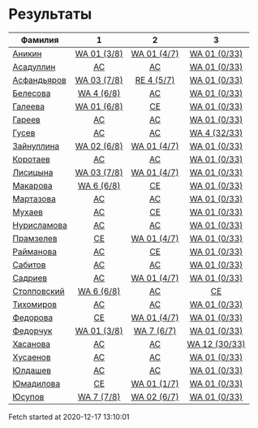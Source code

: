 # Результаты
Фамилия | 1| 2| 3
---|:---:|:---:|:---:
[Аникин](Аникин/README.md)  | [WA 01 (3/8)](Аникин/1.md) | [WA 01 (4/7)](Аникин/2.md) | [WA 01 (0/33)](Аникин/3.md)
[Асадуллин](Асадуллин/README.md)  | [AC](Асадуллин/1.md) | [AC](Асадуллин/2.md) | [WA 01 (0/33)](Асадуллин/3.md)
[Асфандьяров](Асфандьяров/README.md)  | [WA 03 (7/8)](Асфандьяров/1.md) | [RE 4 (5/7)](Асфандьяров/2.md) | [WA 01 (0/33)](Асфандьяров/3.md)
[Белесова](Белесова/README.md)  | [WA 4 (6/8)](Белесова/1.md) | [AC](Белесова/2.md) | [WA 01 (0/33)](Белесова/3.md)
[Галеева](Галеева/README.md)  | [WA 01 (6/8)](Галеева/1.md) | [CE](Галеева/2.md) | [WA 01 (0/33)](Галеева/3.md)
[Гареев](Гареев/README.md)  | [AC](Гареев/1.md) | [AC](Гареев/2.md) | [WA 01 (0/33)](Гареев/3.md)
[Гусев](Гусев/README.md)  | [AC](Гусев/1.md) | [AC](Гусев/2.md) | [WA 4 (32/33)](Гусев/3.md)
[Зайнуллина](Зайнуллина/README.md)  | [WA 02 (6/8)](Зайнуллина/1.md) | [WA 01 (4/7)](Зайнуллина/2.md) | [WA 01 (0/33)](Зайнуллина/3.md)
[Коротаев](Коротаев/README.md)  | [AC](Коротаев/1.md) | [AC](Коротаев/2.md) | [WA 01 (0/33)](Коротаев/3.md)
[Лисицына](Лисицына/README.md)  | [WA 03 (7/8)](Лисицына/1.md) | [WA 01 (4/7)](Лисицына/2.md) | [WA 01 (0/33)](Лисицына/3.md)
[Макарова](Макарова/README.md)  | [WA 6 (6/8)](Макарова/1.md) | [CE](Макарова/2.md) | [WA 01 (0/33)](Макарова/3.md)
[Мартазова](Мартазова/README.md)  | [AC](Мартазова/1.md) | [AC](Мартазова/2.md) | [WA 01 (0/33)](Мартазова/3.md)
[Мухаев](Мухаев/README.md)  | [AC](Мухаев/1.md) | [CE](Мухаев/2.md) | [WA 01 (0/33)](Мухаев/3.md)
[Нурисламова](Нурисламова/README.md)  | [AC](Нурисламова/1.md) | [AC](Нурисламова/2.md) | [WA 01 (0/33)](Нурисламова/3.md)
[Прамзелев](Прамзелев/README.md)  | [CE](Прамзелев/1.md) | [WA 01 (4/7)](Прамзелев/2.md) | [WA 01 (0/33)](Прамзелев/3.md)
[Райманова](Райманова/README.md)  | [AC](Райманова/1.md) | [CE](Райманова/2.md) | [WA 01 (0/33)](Райманова/3.md)
[Сабитов](Сабитов/README.md)  | [AC](Сабитов/1.md) | [AC](Сабитов/2.md) | [WA 01 (0/33)](Сабитов/3.md)
[Садриев](Садриев/README.md)  | [AC](Садриев/1.md) | [WA 01 (4/7)](Садриев/2.md) | [WA 01 (0/33)](Садриев/3.md)
[Столповский](Столповский/README.md)  | [WA 6 (6/8)](Столповский/1.md) | [AC](Столповский/2.md) | [CE](Столповский/3.md)
[Тихомиров](Тихомиров/README.md)  | [AC](Тихомиров/1.md) | [AC](Тихомиров/2.md) | [WA 01 (0/33)](Тихомиров/3.md)
[Федорова](Федорова/README.md)  | [CE](Федорова/1.md) | [WA 01 (4/7)](Федорова/2.md) | [WA 01 (0/33)](Федорова/3.md)
[Федорчук](Федорчук/README.md)  | [WA 01 (3/8)](Федорчук/1.md) | [WA 7 (6/7)](Федорчук/2.md) | [WA 01 (0/33)](Федорчук/3.md)
[Хасанова](Хасанова/README.md)  | [AC](Хасанова/1.md) | [AC](Хасанова/2.md) | [WA 12 (30/33)](Хасанова/3.md)
[Хусаенов](Хусаенов/README.md)  | [AC](Хусаенов/1.md) | [AC](Хусаенов/2.md) | [WA 01 (0/33)](Хусаенов/3.md)
[Юлдашев](Юлдашев/README.md)  | [AC](Юлдашев/1.md) | [AC](Юлдашев/2.md) | [WA 01 (0/33)](Юлдашев/3.md)
[Юмадилова](Юмадилова/README.md)  | [CE](Юмадилова/1.md) | [WA 01 (1/7)](Юмадилова/2.md) | [WA 01 (0/33)](Юмадилова/3.md)
[Юсупов](Юсупов/README.md)  | [WA 7 (7/8)](Юсупов/1.md) | [WA 02 (6/7)](Юсупов/2.md) | [WA 01 (0/33)](Юсупов/3.md)

Fetch started at 2020-12-17 13:10:01
